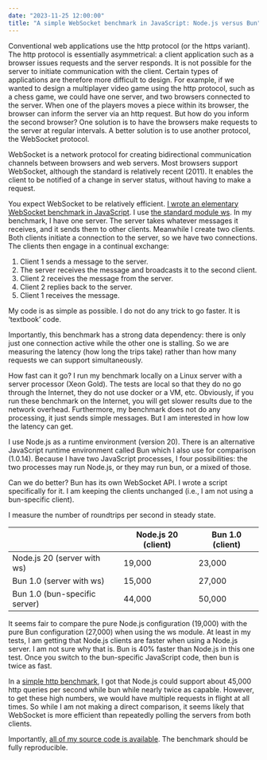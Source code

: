 ```yaml
---
date: "2023-11-25 12:00:00"
title: "A simple WebSocket benchmark in JavaScript: Node.js versus Bun"
---
```




Conventional web applications use the http protocol (or the https variant). The http protocol is essentially asymmetrical: a client application such as a browser issues requests and the server responds. It is not possible for the server to initiate communication with the client. Certain types of applications are therefore more difficult to design. For example, if we wanted to design a multiplayer video game using the http protocol, such as a chess game, we could have one server, and two browsers connected to the server. When one of the players moves a piece within its browser, the browser can inform the server via an http request. But how do you inform the second browser? One solution is to have the browsers make requests to the server at regular intervals. A better solution is to use another protocol, the WebSocket protocol.

WebSocket is a network protocol for creating bidirectional communication channels between browsers and web servers. Most browsers support WebSocket, although the standard is relatively recent (2011). It enables the client to be notified of a change in server status, without having to make a request.

You expect WebSocket to be relatively efficient. [I wrote an elementary WebSocket benchmark in JavaScript](https://github.com/lemire/jswebsocket_bench). I use [the standard module ws](https://www.npmjs.com/package/ws). In my benchmark, I have one server. The server takes whatever messages it receives, and it sends them to other clients. Meanwhile I create two clients. Both clients initiate a connection to the server, so we have two connections. The clients then engage in a continual exchange:

1. Client 1 sends a message to the server.
1. The server receives the message and broadcasts it to the second client.
1. Client 2 receives the message from the server.
1. Client 2 replies back to the server.
1. Client 1 receives the message.


My code is as simple as possible. I do not do any trick to go faster. It is &lsquo;textbook&rsquo; code.

Importantly, this benchmark has a strong data dependency: there is only just one connection active while the other one is stalling. So we are measuring the latency (how long the trips take) rather than how many requests we can support simultaneously.

How fast can it go? I run my benchmark locally on a Linux server with a server processor (Xeon Gold). The tests are local so that they do no go through the Internet, they do not use docker or a VM, etc. Obviously, if you run these benchmark on the Internet, you will get slower results due to the network overhead. Furthermore, my benchmark does not do any processing, it just sends simple messages. But I am interested in how low the latency can get.

I use Node.js as a runtime environment (version 20). There is an alternative JavaScript runtime environment called Bun which I also use for comparison (1.0.14). Because I have two JavaScript processes, I four possibilities: the two processes may run Node.js, or they may run bun, or a mixed of those.

Can we do better? Bun has its own WebSocket API. I wrote a script specifically for it. I am keeping the clients unchanged (i.e., I am not using a bun-specific client).

I measure the number of roundtrips per second in steady state.

&nbsp;                   |Node.js 20 (client)      |Bun 1.0 (client)         |
-------------------------|-------------------------|-------------------------|
Node.js 20 (server with ws) |19,000                   |23,000                   |
Bun 1.0 (server with ws) |15,000                   |27,000                   |
Bun 1.0 (bun-specific server) |44,000                   |50,000                   |


It seems fair to compare the pure Node.js configuration (19,000) with the pure Bun configuration (27,000) when using the ws module. At least in my tests, I am getting that Node.js clients are faster when using a Node.js server. I am not sure why that is. Bun is 40% faster than Node.js in this one test. Once you switch to the bun-specific JavaScript code, then bun is twice as fast.

In a [simple http benchmark](/lemire/blog/2023/10/07/web-server-hello-world-benchmark-go-vs-node-js-vs-nim-vs-bun/), I got that Node.js could support about 45,000 http queries per second while bun while nearly twice as capable. However, to get these high numbers, we would have multiple requests in flight at all times. So while I am not making a direct comparison, it seems likely that WebSocket is more efficient than repeatedly polling the servers from both clients.

Importantly, [all of my source code is available](https://github.com/lemire/jswebsocket_bench). The benchmark should be fully reproducible.

